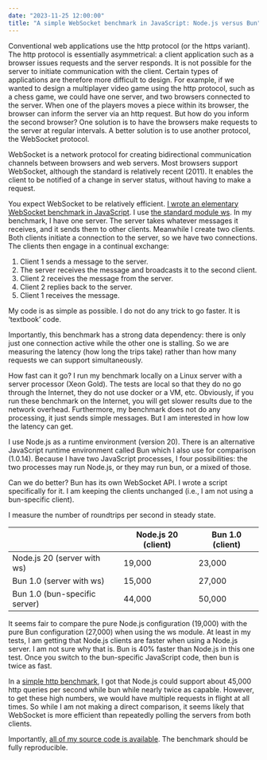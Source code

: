 ```yaml
---
date: "2023-11-25 12:00:00"
title: "A simple WebSocket benchmark in JavaScript: Node.js versus Bun"
---
```




Conventional web applications use the http protocol (or the https variant). The http protocol is essentially asymmetrical: a client application such as a browser issues requests and the server responds. It is not possible for the server to initiate communication with the client. Certain types of applications are therefore more difficult to design. For example, if we wanted to design a multiplayer video game using the http protocol, such as a chess game, we could have one server, and two browsers connected to the server. When one of the players moves a piece within its browser, the browser can inform the server via an http request. But how do you inform the second browser? One solution is to have the browsers make requests to the server at regular intervals. A better solution is to use another protocol, the WebSocket protocol.

WebSocket is a network protocol for creating bidirectional communication channels between browsers and web servers. Most browsers support WebSocket, although the standard is relatively recent (2011). It enables the client to be notified of a change in server status, without having to make a request.

You expect WebSocket to be relatively efficient. [I wrote an elementary WebSocket benchmark in JavaScript](https://github.com/lemire/jswebsocket_bench). I use [the standard module ws](https://www.npmjs.com/package/ws). In my benchmark, I have one server. The server takes whatever messages it receives, and it sends them to other clients. Meanwhile I create two clients. Both clients initiate a connection to the server, so we have two connections. The clients then engage in a continual exchange:

1. Client 1 sends a message to the server.
1. The server receives the message and broadcasts it to the second client.
1. Client 2 receives the message from the server.
1. Client 2 replies back to the server.
1. Client 1 receives the message.


My code is as simple as possible. I do not do any trick to go faster. It is &lsquo;textbook&rsquo; code.

Importantly, this benchmark has a strong data dependency: there is only just one connection active while the other one is stalling. So we are measuring the latency (how long the trips take) rather than how many requests we can support simultaneously.

How fast can it go? I run my benchmark locally on a Linux server with a server processor (Xeon Gold). The tests are local so that they do no go through the Internet, they do not use docker or a VM, etc. Obviously, if you run these benchmark on the Internet, you will get slower results due to the network overhead. Furthermore, my benchmark does not do any processing, it just sends simple messages. But I am interested in how low the latency can get.

I use Node.js as a runtime environment (version 20). There is an alternative JavaScript runtime environment called Bun which I also use for comparison (1.0.14). Because I have two JavaScript processes, I four possibilities: the two processes may run Node.js, or they may run bun, or a mixed of those.

Can we do better? Bun has its own WebSocket API. I wrote a script specifically for it. I am keeping the clients unchanged (i.e., I am not using a bun-specific client).

I measure the number of roundtrips per second in steady state.

&nbsp;                   |Node.js 20 (client)      |Bun 1.0 (client)         |
-------------------------|-------------------------|-------------------------|
Node.js 20 (server with ws) |19,000                   |23,000                   |
Bun 1.0 (server with ws) |15,000                   |27,000                   |
Bun 1.0 (bun-specific server) |44,000                   |50,000                   |


It seems fair to compare the pure Node.js configuration (19,000) with the pure Bun configuration (27,000) when using the ws module. At least in my tests, I am getting that Node.js clients are faster when using a Node.js server. I am not sure why that is. Bun is 40% faster than Node.js in this one test. Once you switch to the bun-specific JavaScript code, then bun is twice as fast.

In a [simple http benchmark](/lemire/blog/2023/10/07/web-server-hello-world-benchmark-go-vs-node-js-vs-nim-vs-bun/), I got that Node.js could support about 45,000 http queries per second while bun while nearly twice as capable. However, to get these high numbers, we would have multiple requests in flight at all times. So while I am not making a direct comparison, it seems likely that WebSocket is more efficient than repeatedly polling the servers from both clients.

Importantly, [all of my source code is available](https://github.com/lemire/jswebsocket_bench). The benchmark should be fully reproducible.

